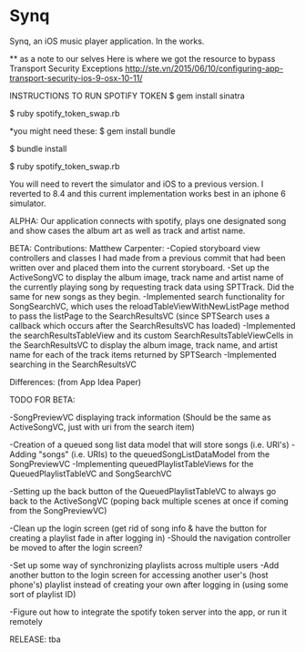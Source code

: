 # Synq
Synq, an iOS music player application. In the works.

** as a note to our selves
Here is where we got the resource to bypass Transport Security Exceptions
http://ste.vn/2015/06/10/configuring-app-transport-security-ios-9-osx-10-11/


INSTRUCTIONS TO RUN SPOTIFY TOKEN
$ gem install sinatra

$ ruby spotify_token_swap.rb

*you might need these:
  $ gem install bundle
  
  $ bundle install

$ ruby spotify_token_swap.rb

You will need to revert the simulator and iOS to a previous version. I reverted to 8.4 and this current implementation works best in an iphone 6 simulator.

ALPHA: Our application connects with spotify, plays one designated song and show cases the album art as well as track and artist name. 

BETA: 
Contributions:
Matthew Carpenter:
-Copied storyboard view controllers and classes I had made from a previous commit that had been
written over and placed them into the current storyboard.
-Set up the ActiveSongVC to display the album image, track name and artist name of the 
currently playing song by requesting track data using SPTTrack. Did the same for new songs
as they begin.
-Implemented search functionality for SongSearchVC, which uses the 
reloadTableViewWithNewListPage method to pass the listPage to the SearchResultsVC 
(since SPTSearch uses a callback which occurs after the SearchResultsVC has loaded)
-Implemented the searchResultsTableView and its custom SearchResultsTableViewCells
in the SearchResultsVC to display the album image, track name, and artist name for each
of the track items returned by SPTSearch
-Implemented searching in the SearchResultsVC

Differences: (from App Idea Paper)

TODO FOR BETA:

-SongPreviewVC displaying track information (Should be the same as ActiveSongVC,
just with uri from the search item)

-Creation of a queued song list data model that will store songs (i.e. URI's)
-Adding "songs" (i.e. URIs) to the queuedSongListDataModel from the SongPreviewVC
-Implementing queuedPlaylistTableViews for the QueuedPlaylistTableVC and SongSearchVC

-Setting up the back button of the QueuedPlaylistTableVC to always go back to the ActiveSongVC
(poping back multiple scenes at once if coming from the SongPreviewVC)

-Clean up the login screen (get rid of song info & have the button for creating a
playlist fade in after logging in)
    -Should the navigation controller be moved to after the login screen?

-Set up some way of synchronizing playlists across multiple users
-Add another button to the login screen for accessing another user's (host phone's)
playlist instead of creating your own after logging in (using some sort of playlist ID)

-Figure out how to integrate the spotify token server into the app, or run it remotely


RELEASE: tba
